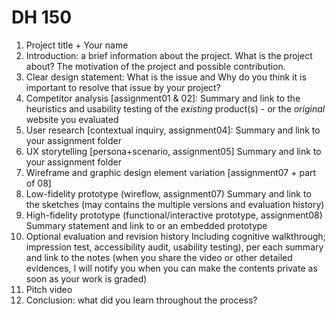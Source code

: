 
# DH 150
1) Project title + Your name
2) Introduction: a brief information about the project. 
What is the project about? The motivation of the project and possible contribution.
3) Clear design statement: 
What is the issue and Why do you think it is important to resolve that issue by your project? 
4) Competitor analysis [assignment01 & 02]:
Summary and link to the heuristics and usability testing of the *existing* product(s) - or the *original* website you evaluated
5) User research [contextual inquiry, assignment04]:
Summary and link to your assignment folder
6) UX storytelling [persona+scenario, assignment05]
Summary and link to your assignment folder
7) Wireframe and graphic design element variation [assignment07 + part of 08]
8) Low-fidelity prototype (wireflow, assignment07)
Summary and link to the sketches (may contains the multiple versions and evaluation history)
9) High-fidelity prototype (functional/interactive prototype, assignment08)
Summary statement and link to or an embedded prototype
10) Optional evaluation and revision history 
Including cognitive walkthrough; impression test, accessibility audit, usability testing), per each summary and link to the notes (when you share the video or other detailed evidences, I will notify you when you can make the contents private as soon as your work is graded)
10) Pitch video 
11) Conclusion: what did you learn throughout the process?
